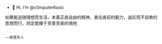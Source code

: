 - 👋 Hi, I’m @c0mputer6asic

 如果能追随理想而生活，本着正直自由的精神，勇往直前的毅力，诚实而不自欺的思想而行，则定能臻于至善至美的境地
                         
                                                                            ——居里夫人
